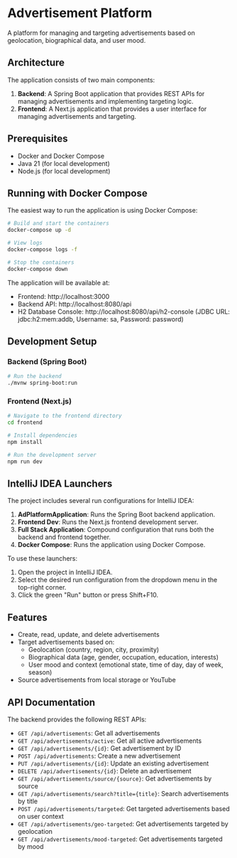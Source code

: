 # Advertisement Platform

A platform for managing and targeting advertisements based on geolocation, biographical data, and user mood.

## Architecture

The application consists of two main components:

1. **Backend**: A Spring Boot application that provides REST APIs for managing advertisements and implementing targeting logic.
2. **Frontend**: A Next.js application that provides a user interface for managing advertisements and targeting.

## Prerequisites

- Docker and Docker Compose
- Java 21 (for local development)
- Node.js (for local development)

## Running with Docker Compose

The easiest way to run the application is using Docker Compose:

```bash
# Build and start the containers
docker-compose up -d

# View logs
docker-compose logs -f

# Stop the containers
docker-compose down
```

The application will be available at:
- Frontend: http://localhost:3000
- Backend API: http://localhost:8080/api
- H2 Database Console: http://localhost:8080/api/h2-console (JDBC URL: jdbc:h2:mem:addb, Username: sa, Password: password)

## Development Setup

### Backend (Spring Boot)

```bash
# Run the backend
./mvnw spring-boot:run
```

### Frontend (Next.js)

```bash
# Navigate to the frontend directory
cd frontend

# Install dependencies
npm install

# Run the development server
npm run dev
```

## IntelliJ IDEA Launchers

The project includes several run configurations for IntelliJ IDEA:

1. **AdPlatformApplication**: Runs the Spring Boot backend application.
2. **Frontend Dev**: Runs the Next.js frontend development server.
3. **Full Stack Application**: Compound configuration that runs both the backend and frontend together.
4. **Docker Compose**: Runs the application using Docker Compose.

To use these launchers:
1. Open the project in IntelliJ IDEA.
2. Select the desired run configuration from the dropdown menu in the top-right corner.
3. Click the green "Run" button or press Shift+F10.

## Features

- Create, read, update, and delete advertisements
- Target advertisements based on:
  - Geolocation (country, region, city, proximity)
  - Biographical data (age, gender, occupation, education, interests)
  - User mood and context (emotional state, time of day, day of week, season)
- Source advertisements from local storage or YouTube

## API Documentation

The backend provides the following REST APIs:

- `GET /api/advertisements`: Get all advertisements
- `GET /api/advertisements/active`: Get all active advertisements
- `GET /api/advertisements/{id}`: Get advertisement by ID
- `POST /api/advertisements`: Create a new advertisement
- `PUT /api/advertisements/{id}`: Update an existing advertisement
- `DELETE /api/advertisements/{id}`: Delete an advertisement
- `GET /api/advertisements/source/{source}`: Get advertisements by source
- `GET /api/advertisements/search?title={title}`: Search advertisements by title
- `POST /api/advertisements/targeted`: Get targeted advertisements based on user context
- `GET /api/advertisements/geo-targeted`: Get advertisements targeted by geolocation
- `GET /api/advertisements/mood-targeted`: Get advertisements targeted by mood
